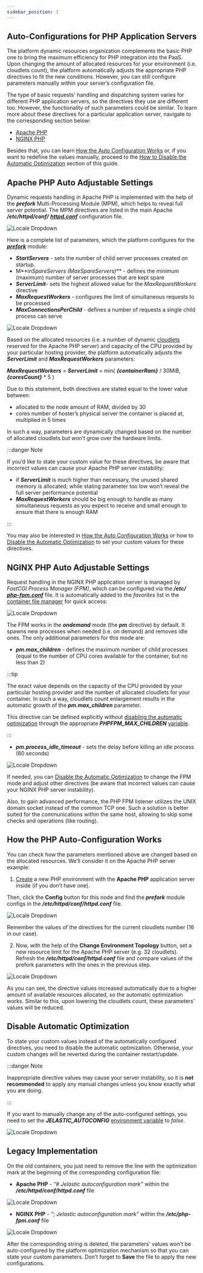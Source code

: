 ```yaml
---
sidebar_position: 3
---
```


## Auto-Configurations for PHP Application Servers

The platform dynamic resources organization complements the basic PHP one to bring the maximum efficiency for PHP integration into the PaaS. Upon changing the amount of allocated resources for your environment (i.e. cloudlets count), the platform automatically adjusts the appropriate PHP directives to fit the new conditions. However, you can still configure parameters manually within your server’s configuration file.

The type of basic requests' handling and dispatching system varies for different PHP application servers, so the directives they use are different too. However, the functionality of such parameters could be similar. To learn more about these directives for a particular application server, navigate to the corresponding section below:

- [Apache PHP](https://cloudmydc.com/)
- [NGINX PHP](https://cloudmydc.com/)

Besides that, you can learn [How the Auto Configuration Works](https://cloudmydc.com/) or, if you want to redefine the values manually, proceed to the [How to Disable the Automatic Optimization](https://cloudmydc.com/) section of this guide.

## Apache PHP Auto Adjustable Settings

Dynamic requests handling in Apache PHP is implemented with the help of the **_prefork_** Multi-Processing Module (MPM), which helps to reveal full server potential. The MPM directives are listed in the main Apache **_/etc/httpd/conf/_** [**_httpd.conf_**](https://cloudmydc.com/) configuration file.

<div style={{
    display:'flex',
    justifyContent: 'center',
    margin: '0 0 1rem 0'
}}>

![Locale Dropdown](./img/PHPAuto-Configurations/01-apache-php-httpd-conf-file.png)

</div>

Here is a complete list of parameters, which the platform configures for the [**_prefork_**](https://cloudmydc.com/) module:

- **_StartServers_** - sets the number of child server processes created on startup.
- M**_inSpareServers (MaxSpareServers)_** - defines the minimum (maximum) number of server processes that are kept spare
- **_ServerLimit_**- sets the highest allowed value for the _MaxRequestWorkers_ directive
- **_MaxRequestWorkers_** - configures the limit of simultaneous requests to be processed
- **_MaxConnectionsPerChild_** - defines a number of requests a single child process can serve

<div style={{
    display:'flex',
    justifyContent: 'center',
    margin: '0 0 1rem 0'
}}>

![Locale Dropdown](./img/PHPAuto-Configurations/02-apache-php-prefork-module-configs.png)

</div>

Based on the allocated resources (i.e. a number of dynamic [cloudlets](https://cloudmydc.com/) reserved for the Apache PHP server) and capacity of the CPU provided by your particular hosting provider, the platform automatically adjusts the **_ServerLimit_** and **_MaxRequestWorkers_** parameters:

**_MaxRequestWorkers_** = **_ServerLimit_** = min( **_{containerRam}_** / 30MiB, **_{coresCount}_** \* 5 )

Due to this statement, both directives are stated equal to the lower value between:

- allocated to the node amount of RAM, divided by 30
- cores number of hoster’s physical server the container is placed at, multiplied in 5 times

In such a way, parameters are dynamically changed based on the number of allocated cloudlets but won’t grow over the hardware limits.

:::danger Note

If you’d like to state your custom value for these directives, be aware that incorrect values can cause your Apache PHP server instability:

- if **_ServerLimit_** is much higher than necessary, the unused shared memory is allocated; while stating parameter too low won’t reveal the full server performance potential
- **_MaxRequestWorkers_** should be big enough to handle as many simultaneous requests as you expect to receive and small enough to ensure that there is enough RAM

:::

You may also be interested in [How the Auto Configuration Works](https://cloudmydc.com/) or how to [Disable the Automatic Optimization](https://cloudmydc.com/) to set your custom values for these directives.

## NGINX PHP Auto Adjustable Settings

Request handling in the NGINX PHP application server is managed by _FastCGI Process Manager (FPM)_, which can be configured via the **_/etc/_** [**_php-fpm.conf_**](https://cloudmydc.com/) file. It is automatically added to the _favorites_ list in the [container file manager](https://cloudmydc.com/) for quick access:

<div style={{
    display:'flex',
    justifyContent: 'center',
    margin: '0 0 1rem 0'
}}>

![Locale Dropdown](./img/PHPAuto-Configurations/03-nginx-php-php-fpm-conf-file.png)

</div>

The FPM works in the **_ondemand_** mode (the **_pm_** directive) by default. It spawns new processes when needed (i.e. on demand) and removes idle ones. The only additional parameters for this mode are:

- **_pm.max_children_** - defines the maximum number of child processes (equal to the number of CPU cores available for the container, but no less than 2)

:::tip

The exact value depends on the capacity of the CPU provided by your particular hosting provider and the number of allocated cloudlets for your container. In such a way, cloudlets count enlargement results in the automatic growth of the **_pm.max_children_** parameter.

This directive can be defined explicitly without [disabling the automatic optimization](https://cloudmydc.com/) through the appropriate **_PHPFPM_MAX_CHILDREN_** [variable](https://cloudmydc.com/).

:::

- **_pm.process_idle_timeout_** - sets the delay before killing an idle process (60 seconds)

<div style={{
    display:'flex',
    justifyContent: 'center',
    margin: '0 0 1rem 0'
}}>

![Locale Dropdown](./img/PHPAuto-Configurations/04-nginx-php-fastcgi-process-manager-configs.png)

</div>

If needed, you can [Disable the Automatic Optimization](https://cloudmydc.com/) to change the FPM mode and adjust other directives (be aware that incorrect values can cause your NGINX PHP server instability).

Also, to gain advanced performance, the PHP FPM listener utilizes the UNIX domain socket instead of the common TCP one. Such a solution is better suited for the communications within the same host, allowing to skip some checks and operations (like routing).

## How the PHP Auto-Configuration Works

You can check how the parameters mentioned above are changed based on the allocated resources. We’ll consider it on the Apache PHP server example:

1. [Create](https://cloudmydc.com/) a new PHP environment with the **Apache PHP** application server inside (if you don’t have one).

Then, click the **Config** button for this node and find the **_prefork_** module configs in the **_/etc/httpd/conf/httpd.conf_** file.

<div style={{
    display:'flex',
    justifyContent: 'center',
    margin: '0 0 1rem 0'
}}>

![Locale Dropdown](./img/PHPAuto-Configurations/05-apache-php-auto-configuration-16-cloudlets.png)

</div>

Remember the values of the directives for the current cloudlets number (16 in our case).

2. Now, with the help of the **Change Environment Topology** button, set a new resource limit for the Apache PHP server (e.g. 32 cloudlets). Refresh the **_/etc/httpd/conf/httpd.conf_** file and compare values of the prefork parameters with the ones in the previous step.

<div style={{
    display:'flex',
    justifyContent: 'center',
    margin: '0 0 1rem 0'
}}>

![Locale Dropdown](./img/PHPAuto-Configurations/06-apache-php-auto-configuration-32-cloudlets.png)

</div>

As you can see, the directive values increased automatically due to a higher amount of available resources allocated, so the automatic optimization works. Similar to this, upon lowering the cloudlets count, these parameters' values will be reduced.

## Disable Automatic Optimization

To state your custom values instead of the automatically configured directives, you need to disable the automatic optimization. Otherwise, your custom changes will be reverted during the container restart/update.

:::danger Note

Inappropriate directive values may cause your server instability, so it is **not recommended** to apply any manual changes unless you know exactly what you are doing.

:::

If you want to manually change any of the auto-configured settings, you need to set the **_JELASTIC_AUTOCONFIG_** [environment variable](https://cloudmydc.com/) to _false_.

<div style={{
    display:'flex',
    justifyContent: 'center',
    margin: '0 0 1rem 0'
}}>

![Locale Dropdown](./img/PHPAuto-Configurations/07-paas-autoconfig-variable.png)

</div>

## Legacy Implementation

On the old containers, you just need to remove the line with the optimization mark at the beginning of the corresponding configuration file:

- **Apache PHP** - _“# Jelastic autoconfiguration mark”_ within the **_/etc/httpd/conf/httpd.conf_** file

<div style={{
    display:'flex',
    justifyContent: 'center',
    margin: '0 0 1rem 0'
}}>

![Locale Dropdown](./img/PHPAuto-Configurations/08-apache-php-autoconfiguration-mark.png)

</div>

- **NGINX PHP** - _“; Jelastic autoconfiguration mark”_ within the **_/etc/php-fpm.conf_** file

<div style={{
    display:'flex',
    justifyContent: 'center',
    margin: '0 0 1rem 0'
}}>

![Locale Dropdown](./img/PHPAuto-Configurations/09-nginx-php-autoconfiguration-mark.png)

</div>

After the corresponding string is deleted, the parameters' values won’t be auto-configured by the platform optimization mechanism so that you can state your custom parameters. Don’t forget to **Save** the file to apply the new configurations.
